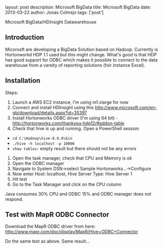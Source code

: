 layout: post
description: Microsoft BigData
title: Microsoft BigData
date: 2013-03-22
author: Jonas Colmsjo
tags: ['post']

Microsoft BigData/HDInsight Datawarehouse





## Introduction

Micorosft are developing a BigData Solution based on Hadoop. Currently is Hortonworkd HDP 1.1 used but
this might change. What's good is that HDP has good support for ODBC which makes it possible to 
connect to the data warehouse from a vareity of reporting solutions (foir instance Excel).


## Installation

Steps:

1. Launch a AWS EC2 instance, I'm using m1.xlarge for now
1. Connect and install HDInsight using this http://www.microsoft.com/en-gb/download/details.aspx?id=35397
1. Install Hortonworks ODBC driver (I'm using 64 bit) - http://hortonworks.com/thankyou-hdp12/#addon-table
1. Check that hive is up and running. Open a PowerShell session
 * `cd C:\Hadoop\hive-0.9.0\bin`
 * `./hive -h localhost -p 10000`
 * `show tables`- empty result but there should not be any errors
1. Open the task manager, check that CPU and Memory is ok
1. Open the ODBC manager
1. Navigate to System DSN->select Sample Hortonworks...->Configure
1. Now enter Host: localhost, Hive Server Type: Hive Server 1
1. Hit test
1. Go to the Task Manager and click on the CPU column


Java consumes 30% CPU and ODBC 15% and ODBC manager does not respond.


## Test with MapR ODBC Connector

Download the MapR ODBC driver from here: http://www.mapr.com/doc/display/MapR/Hive+ODBC+Connector

Do the same test as above. Same result...

